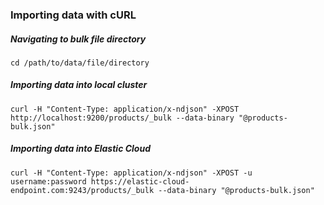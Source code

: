 ### Importing data with cURL

##### Navigating to bulk file directory

```
cd /path/to/data/file/directory
```


##### Importing data into local cluster

```
curl -H "Content-Type: application/x-ndjson" -XPOST http://localhost:9200/products/_bulk --data-binary "@products-bulk.json"
```

##### Importing data into Elastic Cloud 
```
curl -H "Content-Type: application/x-ndjson" -XPOST -u username:password https://elastic-cloud-endpoint.com:9243/products/_bulk --data-binary "@products-bulk.json"
```
